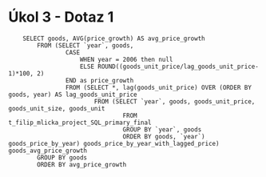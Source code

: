# Úkol 3 - Dotaz 1

        SELECT goods, AVG(price_growth) AS avg_price_growth
            FROM (SELECT `year`, goods,
                    CASE
                        WHEN year = 2006 then null
                        ELSE ROUND((goods_unit_price/lag_goods_unit_price-1)*100, 2)
                    END as price_growth
                    FROM (SELECT *, lag(goods_unit_price) OVER (ORDER BY goods, year) AS lag_goods_unit_price
                            FROM (SELECT `year`, goods, goods_unit_price, goods_unit_size, goods_unit 
                                    FROM t_filip_mlicka_project_SQL_primary_final
                                    GROUP BY `year`, goods 
                                    ORDER BY goods, `year`) goods_price_by_year) goods_price_by_year_with_lagged_price) goods_avg_price_growth
            GROUP BY goods
            ORDER BY avg_price_growth
